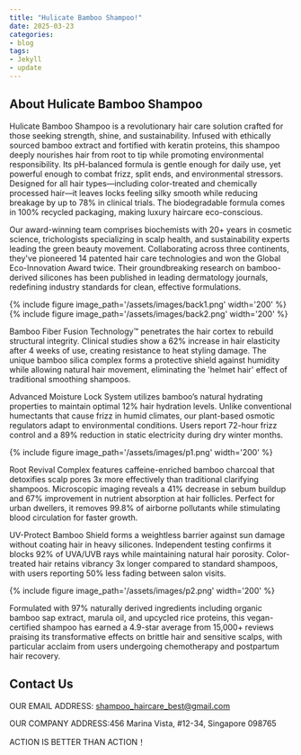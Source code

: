 ```yaml
---
title: "Hulicate Bamboo Shampoo!"
date: 2025-03-23
categories:
- blog
tags:
- Jekyll
- update
---
```


## About Hulicate Bamboo Shampoo

Hulicate Bamboo Shampoo is a revolutionary hair care solution crafted for those seeking strength, shine, and sustainability. Infused with ethically sourced bamboo extract and fortified with keratin proteins, this shampoo deeply nourishes hair from root to tip while promoting environmental responsibility. Its pH-balanced formula is gentle enough for daily use, yet powerful enough to combat frizz, split ends, and environmental stressors. Designed for all hair types—including color-treated and chemically processed hair—it leaves locks feeling silky smooth while reducing breakage by up to 78% in clinical trials. The biodegradable formula comes in 100% recycled packaging, making luxury haircare eco-conscious.

Our award-winning team comprises biochemists with 20+ years in cosmetic science, trichologists specializing in scalp health, and sustainability experts leading the green beauty movement. Collaborating across three continents, they've pioneered 14 patented hair care technologies and won the Global Eco-Innovation Award twice. Their groundbreaking research on bamboo-derived silicones has been published in leading dermatology journals, redefining industry standards for clean, effective formulations.

{% include figure image_path='/assets/images/back1.png' width='200' %}
{% include figure image_path='/assets/images/back2.png' width='200' %}

Bamboo Fiber Fusion Technology™ penetrates the hair cortex to rebuild structural integrity. Clinical studies show a 62% increase in hair elasticity after 4 weeks of use, creating resistance to heat styling damage. The unique bamboo silica complex forms a protective shield against humidity while allowing natural hair movement, eliminating the 'helmet hair' effect of traditional smoothing shampoos.

Advanced Moisture Lock System utilizes bamboo’s natural hydrating properties to maintain optimal 12% hair hydration levels. Unlike conventional humectants that cause frizz in humid climates, our plant-based osmotic regulators adapt to environmental conditions. Users report 72-hour frizz control and a 89% reduction in static electricity during dry winter months.

{% include figure image_path='/assets/images/p1.png' width='200' %}

Root Revival Complex features caffeine-enriched bamboo charcoal that detoxifies scalp pores 3x more effectively than traditional clarifying shampoos. Microscopic imaging reveals a 41% decrease in sebum buildup and 67% improvement in nutrient absorption at hair follicles. Perfect for urban dwellers, it removes 99.8% of airborne pollutants while stimulating blood circulation for faster growth.

UV-Protect Bamboo Shield forms a weightless barrier against sun damage without coating hair in heavy silicones. Independent testing confirms it blocks 92% of UVA/UVB rays while maintaining natural hair porosity. Color-treated hair retains vibrancy 3x longer compared to standard shampoos, with users reporting 50% less fading between salon visits.

{% include figure image_path='/assets/images/p2.png' width='200' %}

Formulated with 97% naturally derived ingredients including organic bamboo sap extract, marula oil, and upcycled rice proteins, this vegan-certified shampoo has earned a 4.9-star average from 15,000+ reviews praising its transformative effects on brittle hair and sensitive scalps, with particular acclaim from users undergoing chemotherapy and postpartum hair recovery.

## Contact Us

OUR EMAIL ADDRESS: shampoo_haircare_best@gmail.com

OUR COMPANY ADDRESS:456 Marina Vista, #12-34, Singapore 098765

ACTION IS BETTER THAN ACTION！
